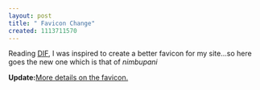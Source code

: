 ```yaml
--- 
layout: post
title: " Favicon Change"
created: 1113711570
---
```

Reading <a href="http://designinflight.com">DIF</a>, I was inspired to create a better favicon for my site...so here goes the new one which is that of <i>nimbupani</i>

<strong>Update:</strong><a href="http://en.wikipedia.org/wiki/Favicon">More details on the favicon.</a>
